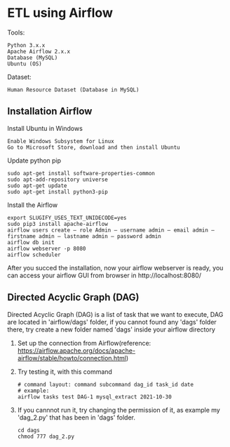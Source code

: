 
# ETL using Airflow
Tools:

    Python 3.x.x
    Apache Airflow 2.x.x
    Database (MySQL)
    Ubuntu (OS)
    
Dataset:

    Human Resource Dataset (Database in MySQL)

## Installation Airflow 
Install Ubuntu in Windows

    Enable Windows Subsystem for Linux
    Go to Microsoft Store, download and then install Ubuntu
    
Update python pip
    
    sudo apt-get install software-properties-common
    sudo apt-add-repository universe
    sudo apt-get update
    sudo apt-get install python3-pip
    
Install the Airflow

    export SLUGIFY_USES_TEXT_UNIDECODE=yes
    sudo pip3 install apache-airflow
    airflow users create — role Admin — username admin — email admin — firstname admin — lastname admin — password admin
    airflow db init
    airflow webserver -p 8080
    airflow scheduler
    
After you succed the installation, now your airflow webserver is ready, you can access your airflow GUI from browser in http://localhost:8080/

## Directed Acyclic Graph (DAG) 
Directed Acyclic Graph (DAG) is a list of task that we want to execute, DAG are located in 'airflow/dags' folder, if you cannot found any 'dags' folder there, try create a new folder named 'dags' inside your airflow directory
    
1. Set up the connection from Airflow(reference: https://airflow.apache.org/docs/apache-airflow/stable/howto/connection.html)
2. Try testing it, with this command
       
       # command layout: command subcommand dag_id task_id date
       # example:
       airflow tasks test DAG-1 mysql_extract 2021-10-30
   
3. If you cannnot run it, try changing the permission of it, as example my 'dag_2.py' that has been in 'dags' folder.
     
       cd dags
       chmod 777 dag_2.py
